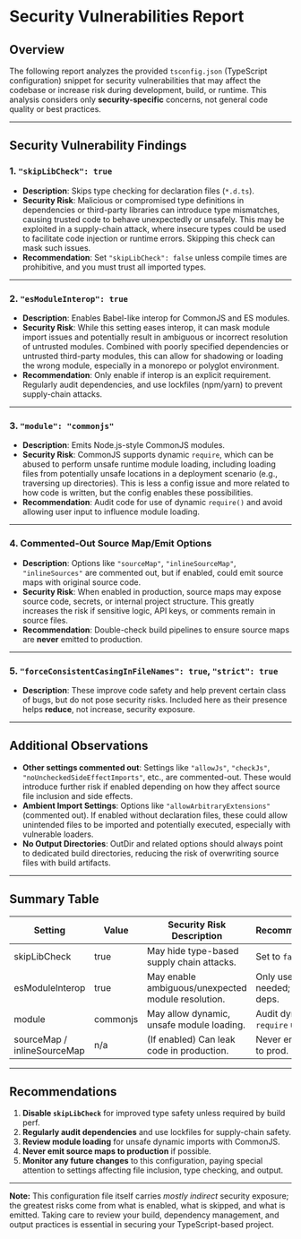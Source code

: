 # Security Vulnerabilities Report

## Overview

The following report analyzes the provided `tsconfig.json` (TypeScript configuration) snippet for security vulnerabilities that may affect the codebase or increase risk during development, build, or runtime. This analysis considers only **security-specific** concerns, not general code quality or best practices.

---

## Security Vulnerability Findings

### 1. `"skipLibCheck": true`

- **Description**: Skips type checking for declaration files (`*.d.ts`).
- **Security Risk**: Malicious or compromised type definitions in dependencies or third-party libraries can introduce type mismatches, causing trusted code to behave unexpectedly or unsafely. This may be exploited in a supply-chain attack, where insecure types could be used to facilitate code injection or runtime errors. Skipping this check can mask such issues.
- **Recommendation**: Set `"skipLibCheck": false` unless compile times are prohibitive, and you must trust all imported types.

---

### 2. `"esModuleInterop": true`

- **Description**: Enables Babel-like interop for CommonJS and ES modules.
- **Security Risk**: While this setting eases interop, it can mask module import issues and potentially result in ambiguous or incorrect resolution of untrusted modules. Combined with poorly specified dependencies or untrusted third-party modules, this can allow for shadowing or loading the wrong module, especially in a monorepo or polyglot environment.
- **Recommendation**: Only enable if interop is an explicit requirement. Regularly audit dependencies, and use lockfiles (npm/yarn) to prevent supply-chain attacks.

---

### 3. `"module": "commonjs"`

- **Description**: Emits Node.js-style CommonJS modules.
- **Security Risk**: CommonJS supports dynamic `require`, which can be abused to perform unsafe runtime module loading, including loading files from potentially unsafe locations in a deployment scenario (e.g., traversing up directories). This is less a config issue and more related to how code is written, but the config enables these possibilities.
- **Recommendation**: Audit code for use of dynamic `require()` and avoid allowing user input to influence module loading.

---

### 4. Commented-Out Source Map/Emit Options

- **Description**: Options like `"sourceMap"`, `"inlineSourceMap"`, `"inlineSources"` are commented out, but if enabled, could emit source maps with original source code.
- **Security Risk**: When enabled in production, source maps may expose source code, secrets, or internal project structure. This greatly increases the risk if sensitive logic, API keys, or comments remain in source files.
- **Recommendation**: Double-check build pipelines to ensure source maps are **never** emitted to production.

---

### 5. `"forceConsistentCasingInFileNames": true`, `"strict": true`

- **Description**: These improve code safety and help prevent certain class of bugs, but do not pose security risks. Included here as their presence helps **reduce**, not increase, security exposure.

---

## Additional Observations

- **Other settings commented out**: Settings like `"allowJs"`, `"checkJs"`, `"noUncheckedSideEffectImports"`, etc., are commented-out. These would introduce further risk if enabled depending on how they affect source file inclusion and side effects.
- **Ambient Import Settings**: Options like `"allowArbitraryExtensions"` (commented out). If enabled without declaration files, these could allow unintended files to be imported and potentially executed, especially with vulnerable loaders.
- **No Output Directories**: OutDir and related options should always point to dedicated build directories, reducing the risk of overwriting source files with build artifacts.

---

## Summary Table

| Setting                      | Value    | Security Risk Description                                        | Recommendation                       |
|------------------------------|----------|------------------------------------------------------------------|--------------------------------------|
| skipLibCheck                 | true     | May hide type-based supply chain attacks.                        | Set to `false`.                      |
| esModuleInterop              | true     | May enable ambiguous/unexpected module resolution.                | Only use if needed; audit deps.      |
| module                       | commonjs | May allow dynamic, unsafe module loading.                        | Audit dynamic `require` usage.       |
| sourceMap / inlineSourceMap  | n/a      | (If enabled) Can leak code in production.                        | Never emit maps to prod.             |

---

## Recommendations

1. **Disable `skipLibCheck`** for improved type safety unless required by build perf.
2. **Regularly audit dependencies** and use lockfiles for supply-chain safety.
3. **Review module loading** for unsafe dynamic imports with CommonJS.
4. **Never emit source maps to production** if possible.
5. **Monitor any future changes** to this configuration, paying special attention to settings affecting file inclusion, type checking, and output.

---

**Note:**
This configuration file itself carries *mostly indirect* security exposure; the greatest risks come from what is enabled, what is skipped, and what is emitted. Taking care to review your build, dependency management, and output practices is essential in securing your TypeScript-based project.